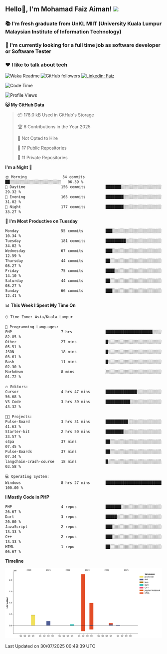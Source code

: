 <h2> Hello👋, I'm Mohamad Faiz Aiman! <img src="https://media.giphy.com/media/12oufCB0MyZ1Go/giphy.gif" width="50"></h2>

### 📚 I'm fresh graduate from UnKL MIIT (University Kuala Lumpur Malaysian Institute of Information Technology)
###  🔭 I'm currently looking for a full time job as software developer or Software Tester
###  ❤️ I like to talk about tech 


![Waka Readme](https://github.com/anmol098/anmol098/workflows/Waka%20Readme/badge.svg)
![GitHub followers](https://img.shields.io/github/followers/faizaiman?label=Follow&style=social)
[![Linkedin: Faiz](https://img.shields.io/badge/-Faiz-blue?style=flat-square&logo=Linkedin&logoColor=white&link=https://www.linkedin.com/in/mohamad-faiz-aiman-623747192/)](https://www.linkedin.com/in/mohamad-faiz-aiman-623747192/)

<!--START_SECTION:waka-->
![Code Time](http://img.shields.io/badge/Code%20Time-371%20hrs%2059%20mins-blue)

![Profile Views](http://img.shields.io/badge/Profile%20Views-3-blue)

**🐱 My GitHub Data** 

> 📦 178.0 kB Used in GitHub's Storage 
 > 
> 🏆 6 Contributions in the Year 2025
 > 
> 🚫 Not Opted to Hire
 > 
> 📜 17 Public Repositories 
 > 
> 🔑 11 Private Repositories 
 > 
**I'm a Night 🦉** 

```text
🌞 Morning                34 commits          ██░░░░░░░░░░░░░░░░░░░░░░░   06.39 % 
🌆 Daytime                156 commits         ███████░░░░░░░░░░░░░░░░░░   29.32 % 
🌃 Evening                165 commits         ████████░░░░░░░░░░░░░░░░░   31.02 % 
🌙 Night                  177 commits         ████████░░░░░░░░░░░░░░░░░   33.27 % 
```
📅 **I'm Most Productive on Tuesday** 

```text
Monday                   55 commits          ███░░░░░░░░░░░░░░░░░░░░░░   10.34 % 
Tuesday                  181 commits         █████████░░░░░░░░░░░░░░░░   34.02 % 
Wednesday                67 commits          ███░░░░░░░░░░░░░░░░░░░░░░   12.59 % 
Thursday                 44 commits          ██░░░░░░░░░░░░░░░░░░░░░░░   08.27 % 
Friday                   75 commits          ████░░░░░░░░░░░░░░░░░░░░░   14.10 % 
Saturday                 44 commits          ██░░░░░░░░░░░░░░░░░░░░░░░   08.27 % 
Sunday                   66 commits          ███░░░░░░░░░░░░░░░░░░░░░░   12.41 % 
```


📊 **This Week I Spent My Time On** 

```text
🕑︎ Time Zone: Asia/Kuala_Lumpur

💬 Programming Languages: 
PHP                      7 hrs               █████████████████████░░░░   82.85 % 
Other                    27 mins             █░░░░░░░░░░░░░░░░░░░░░░░░   05.51 % 
JSON                     18 mins             █░░░░░░░░░░░░░░░░░░░░░░░░   03.61 % 
Bash                     11 mins             █░░░░░░░░░░░░░░░░░░░░░░░░   02.30 % 
Markdown                 8 mins              ░░░░░░░░░░░░░░░░░░░░░░░░░   01.72 % 

🔥 Editors: 
Cursor                   4 hrs 47 mins       ██████████████░░░░░░░░░░░   56.68 % 
VS Code                  3 hrs 39 mins       ███████████░░░░░░░░░░░░░░   43.32 % 

🐱‍💻 Projects: 
Pulse-Board              3 hrs 31 mins       ██████████░░░░░░░░░░░░░░░   41.63 % 
Starter-kit              2 hrs 50 mins       ████████░░░░░░░░░░░░░░░░░   33.57 % 
s4pa                     37 mins             ██░░░░░░░░░░░░░░░░░░░░░░░   07.45 % 
Pulse-Boards             37 mins             ██░░░░░░░░░░░░░░░░░░░░░░░   07.34 % 
langchain-crash-course   18 mins             █░░░░░░░░░░░░░░░░░░░░░░░░   03.58 % 

💻 Operating System: 
Windows                  8 hrs 27 mins       █████████████████████████   100.00 % 
```

**I Mostly Code in PHP** 

```text
PHP                      4 repos             ███████░░░░░░░░░░░░░░░░░░   26.67 % 
Dart                     3 repos             █████░░░░░░░░░░░░░░░░░░░░   20.00 % 
JavaScript               2 repos             ███░░░░░░░░░░░░░░░░░░░░░░   13.33 % 
C++                      2 repos             ███░░░░░░░░░░░░░░░░░░░░░░   13.33 % 
HTML                     1 repo              ██░░░░░░░░░░░░░░░░░░░░░░░   06.67 % 
```



**Timeline**

![Lines of Code chart](https://raw.githubusercontent.com/faizaiman/faizaiman/main/assets/bar_graph.png)


 Last Updated on 30/07/2025 00:49:39 UTC
<!--END_SECTION:waka-->
